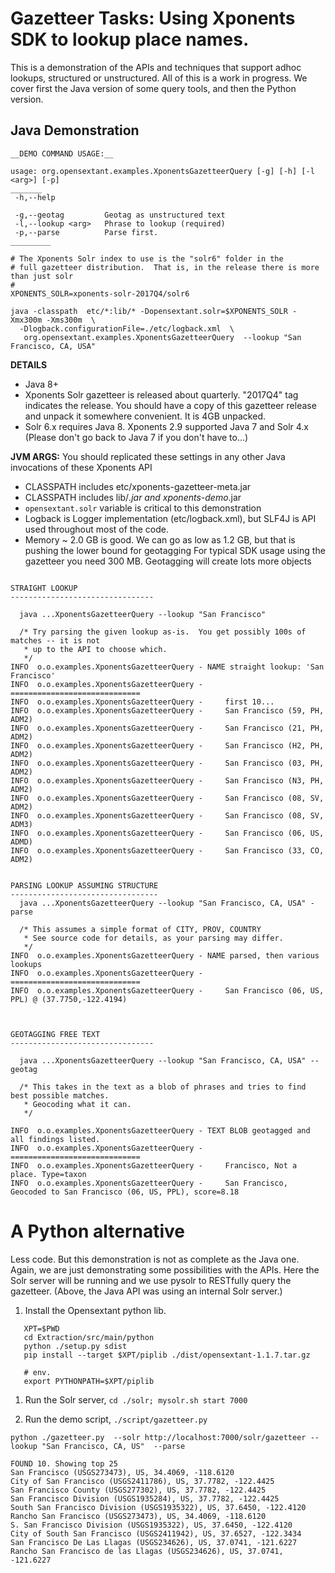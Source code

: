 
Gazetteer Tasks: Using Xponents SDK to lookup place names.
================================
 
This is a demonstration of the APIs and techniques that support 
adhoc lookups, structured or unstructured. All of this is a work in progress.
We cover first the Java version of some query tools, and then the Python version.

Java Demonstration
------------------

```
__DEMO COMMAND USAGE:__

usage: org.opensextant.examples.XponentsGazetteerQuery [-g] [-h] [-l <arg>] [-p]
_______
 -h,--help

 -g,--geotag         Geotag as unstructured text
 -l,--lookup <arg>   Phrase to lookup (required)
 -p,--parse          Parse first.
_________

# The Xponents Solr index to use is the "solr6" folder in the
# full gazetteer distribution.  That is, in the release there is more than just solr 
#
XPONENTS_SOLR=xponents-solr-2017Q4/solr6

java -classpath  etc/*:lib/* -Dopensextant.solr=$XPONENTS_SOLR -Xmx300m -Xms300m  \
  -Dlogback.configurationFile=./etc/logback.xml  \
   org.opensextant.examples.XponentsGazetteerQuery  --lookup "San Francisco, CA, USA"  

```

__DETAILS__
* Java 8+
* Xponents Solr gazetteer is released about quarterly. "2017Q4" tag indicates the release.
  You should have a copy of this gazetteer release and unpack it somewhere convenient. It is 4GB unpacked.
* Solr 6.x requires Java 8.  Xponents 2.9 supported Java 7 and Solr 4.x (Please don't go back to Java 7 if you don't have to...)

__JVM ARGS:__ You should replicated these settings in any other Java invocations of these Xponents API
* CLASSPATH includes etc/xponents-gazetteer-meta.jar 
* CLASSPATH includes lib/*.jar and xponents-demo*.jar
* `opensextant.solr` variable is critical to this demonstration
* Logback is Logger implementation (etc/logback.xml), but SLF4J is API used throughout most of the code.
* Memory ~ 2.0 GB is good. We can go as low as 1.2 GB, but that is pushing the lower bound for geotagging
  For typical SDK usage using the gazetteer you need 300 MB. Geotagging will create lots more objects 


```

STRAIGHT LOOKUP
--------------------------------

  java ...XponentsGazetteerQuery --lookup "San Francisco" 

  /* Try parsing the given lookup as-is.  You get possibly 100s of matches -- it is not 
   * up to the API to choose which.
   */
INFO  o.o.examples.XponentsGazetteerQuery - NAME straight lookup: 'San Francisco'
INFO  o.o.examples.XponentsGazetteerQuery - =============================
INFO  o.o.examples.XponentsGazetteerQuery - 	first 10...
INFO  o.o.examples.XponentsGazetteerQuery - 	San Francisco (59, PH, ADM2)
INFO  o.o.examples.XponentsGazetteerQuery - 	San Francisco (21, PH, ADM2)
INFO  o.o.examples.XponentsGazetteerQuery - 	San Francisco (H2, PH, ADM2)
INFO  o.o.examples.XponentsGazetteerQuery - 	San Francisco (03, PH, ADM2)
INFO  o.o.examples.XponentsGazetteerQuery - 	San Francisco (N3, PH, ADM2)
INFO  o.o.examples.XponentsGazetteerQuery - 	San Francisco (08, SV, ADM2)
INFO  o.o.examples.XponentsGazetteerQuery - 	San Francisco (08, SV, ADM3)
INFO  o.o.examples.XponentsGazetteerQuery - 	San Francisco (06, US, ADMD)
INFO  o.o.examples.XponentsGazetteerQuery - 	San Francisco (33, CO, ADM2)


PARSING LOOKUP ASSUMING STRUCTURE
---------------------------------
  java ...XponentsGazetteerQuery --lookup "San Francisco, CA, USA" -parse

  /* This assumes a simple format of CITY, PROV, COUNTRY
   * See source code for details, as your parsing may differ.
   */
INFO  o.o.examples.XponentsGazetteerQuery - NAME parsed, then various lookups
INFO  o.o.examples.XponentsGazetteerQuery - =============================
INFO  o.o.examples.XponentsGazetteerQuery - 	San Francisco (06, US, PPL) @ (37.7750,-122.4194)



GEOTAGGING FREE TEXT
--------------------------------

  java ...XponentsGazetteerQuery --lookup "San Francisco, CA, USA" --geotag

  /* This takes in the text as a blob of phrases and tries to find best possible matches.
   * Geocoding what it can.
   */ 

INFO  o.o.examples.XponentsGazetteerQuery - TEXT BLOB geotagged and all findings listed.
INFO  o.o.examples.XponentsGazetteerQuery - =============================
INFO  o.o.examples.XponentsGazetteerQuery - 	Francisco, Not a place. Type=taxon
INFO  o.o.examples.XponentsGazetteerQuery - 	San Francisco, Geocoded to San Francisco (06, US, PPL), score=8.18

```




A Python alternative 
===============================
Less code. But this demonstration is not as complete as the Java one.
Again, we are just demonstrating some possibilities with the APIs.
Here the Solr server will be running and we use pysolr to RESTfully query the gazetteer.
(Above, the Java API was using an internal Solr server.)

1. Install the Opensextant python lib.

```
   XPT=$PWD
   cd Extraction/src/main/python 
   python ./setup.py sdist 
   pip install --target $XPT/piplib ./dist/opensextant-1.1.7.tar.gz 

   # env.
   export PYTHONPATH=$XPT/piplib

```
1. Run the Solr server,  `cd ./solr; mysolr.sh start 7000 `


1.  Run the demo script, `./script/gazetteer.py`

```
python ./gazetteer.py  --solr http://localhost:7000/solr/gazetteer --lookup "San Francisco, CA, US"  --parse

FOUND 10. Showing top 25
San Francisco (USGS273473), US, 34.4069, -118.6120
City of San Francisco (USGS2411786), US, 37.7782, -122.4425
San Francisco County (USGS277302), US, 37.7782, -122.4425
San Francisco Division (USGS1935284), US, 37.7782, -122.4425
South San Francisco Division (USGS1935322), US, 37.6450, -122.4120
Rancho San Francisco (USGS273473), US, 34.4069, -118.6120
S. San Francisco Division (USGS1935322), US, 37.6450, -122.4120
City of South San Francisco (USGS2411942), US, 37.6527, -122.3434
San Francisco De Las Llagas (USGS234626), US, 37.0741, -121.6227
Rancho San Francisco de las Llagas (USGS234626), US, 37.0741, -121.6227
```

